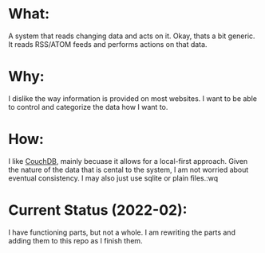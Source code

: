 # What:
A system that reads changing data and acts on it.
Okay, thats a bit generic.
It reads RSS/ATOM feeds and performs actions on that data.

# Why:
I dislike the way information is provided on most websites.
I want to be able to control and categorize the data how I want to.

# How:
I like [CouchDB](https://couchdb.apache.org/), mainly becuase it allows for a local-first approach.
Given the nature of the data that is cental to the system, I am not worried about eventual consistency.
I may also just use sqlite or plain files.:wq

# Current Status (2022-02):
I have functioning parts, but not a whole.
I am rewriting the parts and adding them to this repo as I finish them.
